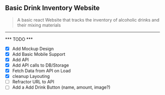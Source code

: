 ## Basic Drink Inventory Website
> A basic react Website that tracks the inventory of alcoholic drinks and their mixing materials
----
*** TODO ***
- [x] Add Mockup Design
- [x] Add Basic Mobile Support
- [x] Add API
- [x] Add API calls to DB/Storage
- [x] Fetch Data from API on Load
- [x] cleanup Layouting 
- [ ] Refractor URL to API
- [ ] Add a Add Drink Button (name, amount, image?)
